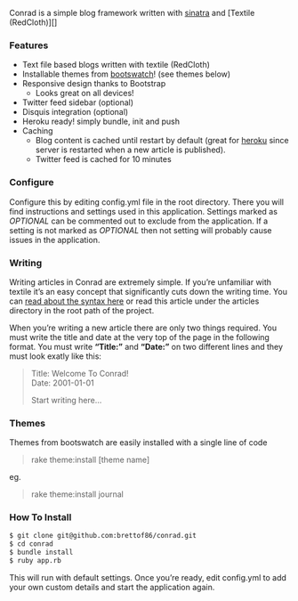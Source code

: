 Conrad is a simple blog framework written with [sinatra][] and [Textile (RedCloth)][]

### Features

-   Text file based blogs written with textile (RedCloth)
-   Installable themes from [bootswatch][]! (see themes below)
-   Responsive design thanks to Bootstrap
    -   Looks great on all devices!
-   Twitter feed sidebar (optional)
-   Disquis integration (optional)
-   Heroku ready! simply bundle, init and push
-   Caching
    -   Blog content is cached until restart by default (great for
        [heroku][] since server is restarted when a new article is
        published).
    -   Twitter feed is cached for 10 minutes

### Configure

Configure this by editing config.yml file in the root directory. There you will find instructions and settings used in this application. Settings marked as *OPTIONAL* can be commented out to exclude from the application. If a setting is not marked as *OPTIONAL* then not setting will probably cause issues in the application.

### Writing

Writing articles in Conrad are extremely simple. If you’re unfamiliar with textile it’s an easy concept that significantly cuts down the writing time. You can [read about the syntax here][Textile] or read this article under the articles directory in the root path of the project.

When you’re writing a new article there are only two things required. You must write the title and date at the very top of the page in the following format. You must write **“Title:”** and **“Date:”** on two different lines and they must look exatly like this:

> Title: Welcome To Conrad!  
> Date: 2001-01-01  
> 
> Start writing here…

### Themes

Themes from bootswatch are easily installed with a single line of code

> rake theme:install [theme name]

eg. 

> rake theme:install journal

### How To Install

```bash
$ git clone git@github.com:brettof86/conrad.git  
$ cd conrad  
$ bundle install  
$ ruby app.rb
```

This will run with default settings. Once you’re ready, edit config.yml to add your own custom details and start the application again.

  [sinatra]: http://sinatrarb.com
  [Textile]: http://redcloth.org
  [heroku]: http://heroku.com
  [bootswatch]: http://bootswatch.com

